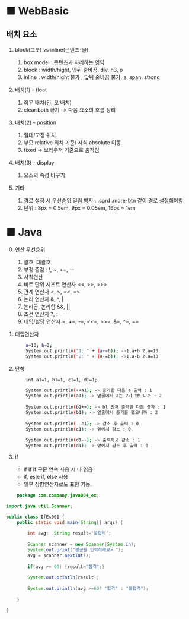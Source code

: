# ■ WebBasic

## 배치 요소

1. block(그릇) vs inline(콘텐츠-물)
    1) box model : 콘텐츠가 자리하는 영역
    2) block : width/hight, 앞뒤 줄바꿈, div, h3, p
    3) inline : width/hight 불가 , 앞뒤 줄바꿈 불가, a, span, strong 

2. 배치(1) - float
    1) 좌우 배치(왼, 오 배치)
    2) clear:both 끊기 -> 다음 요소의 흐름 정리

3. 배치(2) - position
    1) 절대/고정 위치
    2) 부모 relative 위치 기준/ 자식 absolute 이동
    3) fixed -> 브라우저 기준으로 움직임

4. 배치(3) - display
    1) 요소의 속성 바꾸기

5. 기타
    1) 경로 설정 시 우선순위 밀림 방지 : .card .more-btn 같이 경로 설정해야함 
    2) 단위 : 8px = 0.5em, 9px = 0.05em, 16px = 1em



# ■ Java

0. 연산 우선순위
    1) 괄호, 대괄호
    2) 부정 증감 : !, ~, ++, --
    3) 사칙연산
    4) 비트 단위 시프트 연산자 <<, >>, >>>
    5) 관계 연산자 <, >, =<, =>
    6) 논리 연산자 &, ^, |
    7) 논리곱, 논리합 &&, ||
    8) 조건 연산자 ?, :
    9) 대입/할당 연산자 =, +=, -=, <<=, >>=, &=, ^=, ~=


1. 대입연산자
    ```bash
		a=10; b=3;
		System.out.println("1: " + (a+=b)); ->1.a+b 2.a=13 
		System.out.println("2: " + (a-=b)); ->1.a-b 2.a=10 
	```

2. 단항
    ```bash
		int a1=1, b1=1, c1=1, d1=1;
	
    	System.out.println(++a1); -> 증가한 다음 a 출력 : 1 
		System.out.println(a1); -> 앞줄에서 a는 2가 됐으니까 : 2
		
		System.out.println(b1++); -> bl 먼저 출력한 다음 증가 : 1 
		System.out.println(b1); -> 앞줄에서 증가를 했으니까 : 2
		
		System.out.println(--c1); -> 감소 후 출력 : 0
		System.out.println(c1); -> 앞에서 감소 : 0
		
		System.out.println(d1--); -> 출력하고 감소 : 1
		System.out.println(d1); -> 앞에서 감소 후 출력 : 0
    ```

3. if 
    - if if if 구문 연속 사용 시 다 읽음
    - if, esle if, else 사용
    - 일부 삼항연산자로도 표현 가능.   
```java
    package com.company.java004_ex;

import java.util.Scanner;

public class IfEx001 {
	public static void main(String[] args) {
		
		int avg;  String result="불합격";
		
		Scanner scanner = new Scanner(System.in);
		System.out.print("평균을 입력하세요> ");
		avg = scanner.nextInt();
		
		if(avg >= 60) {result="합격";}
		
		System.out.println(result);
		
		System.out.println(avg >=60? "합격" : "불합격");
		
	}

}

```